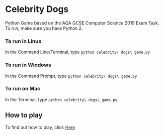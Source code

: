 # Celebrity Dogs
Python Game based on the AQA GCSE Computer Science 2019 Exam Task.  
To run, make sure you have Python 2.  
### To run in Linux
In the Command Line/Terminal, type `python celebrity\ dogs\ game.py`
### To run in Windows
In the Command Prompt, type `python celebrity\ dogs\ game.py`
### To run on Mac
In the Terminal, type `python celebrity\ dogs\ game.py`
## How to play
To find out how to play, click [Here](https://github.com/jaxk25/Celebrity-Dogs/wiki/How-to-play)  

